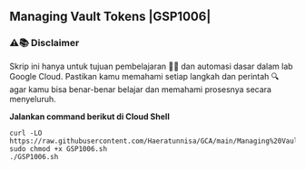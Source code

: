 **Managing Vault Tokens |GSP1006|**
---
### ⚠️📚 Disclaimer

Skrip ini hanya untuk tujuan pembelajaran 🧑‍🎓 dan automasi dasar dalam lab Google Cloud. Pastikan kamu memahami setiap langkah dan perintah 🔍 agar kamu bisa benar-benar belajar dan memahami prosesnya secara menyeluruh.

**Jalankan command berikut di Cloud Shell**
```
curl -LO https://raw.githubusercontent.com/Haeratunnisa/GCA/main/Managing%20Vault%20Tokens/GSP1006.sh
sudo chmod +x GSP1006.sh
./GSP1006.sh
